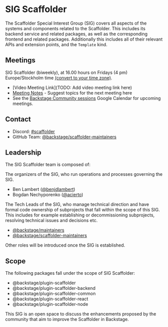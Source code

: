 # SIG Scaffolder

The Scaffolder Special Interest Group (SIG) covers all aspects of the systems and components related to the Scaffolder. This includes its backend service and related packages, as well as the corresponding frontend and related packages. Additionally this includes all of their relevant APIs and extension points, and the `Template` kind.

## Meetings

SIG Scaffolder (biweekly), at 16.00 hours on Fridays (4 pm) Europe/Stockholm time [(convert to your time zone)](https://dateful.com/convert/stockholm-sweden?t=16).

- [Video Meeting Link](TODO: Add video meeting link here)
- [Meeting Notes](https://docs.google.com/document/d/19VMhugnvmmX_F6tu-53_BsNknCxLme5VUzUCLa4nzSM/edit?usp=sharing) - Suggest topics for the next meeting here
- See the [Backstage Community sessions](https://calendar.google.com/calendar/u/0?cid=Y19xdXA5Z2JobjlzcXB1YW82dHJ0dGQ4bWs1c0Bncm91cC5jYWxlbmRhci5nb29nbGUuY29t) Google Calendar for upcoming meetings.

## Contact

- Discord: [#scaffolder](https://discord.com/channels/687207715902193673/923143744176418836)
- GitHub Team: [@backstage/scaffolder-maintainers](https://github.com/orgs/backstage/teams/scaffolder-maintainers)

## Leadership

The SIG Scaffolder team is composed of:

The organizers of the SIG, who run operations and processes governing the SIG.

- Ben Lambert ([@benjdlambert](https://github.com/benjdlambert))
- Bogdan Nechyporenko ([@acierto](https://github.com/acierto))

The Tech Leads of the SIG, who manage technical direction and have formal code ownership of subprojects that fall within the scope of this SIG. This includes for example establishing or decommissioning subprojects, resolving technical issues and decisions etc.

- [@backstage/maintainers](https://github.com/backstage/backstage/blob/master/OWNERS.md#maintainers)
- [@backstage/scaffolder-maintainers](https://github.com/backstage/backstage/blob/master/OWNERS.md#scaffolder)

Other roles will be introduced once the SIG is established.

## Scope

The following packages fall under the scope of SIG Scaffolder:

- @backstage/plugin-scaffolder
- @backstage/plugin-scaffolder-backend
- @backstage/plugin-scaffolder-common
- @backstage/plugin-scaffolder-react
- @backstage/plugin-scaffolder-node

This SIG is an open space to discuss the enhancements proposed by the community that aim to improve the Scaffolder in Backstage.
